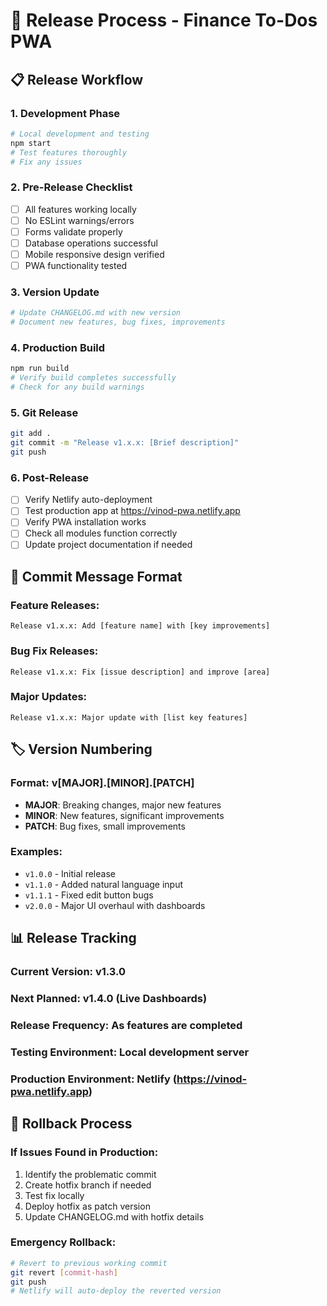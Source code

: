 # 🚀 Release Process - Finance To-Dos PWA

## 📋 Release Workflow

### 1. **Development Phase**
```bash
# Local development and testing
npm start
# Test features thoroughly
# Fix any issues
```

### 2. **Pre-Release Checklist**
- [ ] All features working locally
- [ ] No ESLint warnings/errors
- [ ] Forms validate properly
- [ ] Database operations successful
- [ ] Mobile responsive design verified
- [ ] PWA functionality tested

### 3. **Version Update**
```bash
# Update CHANGELOG.md with new version
# Document new features, bug fixes, improvements
```

### 4. **Production Build**
```bash
npm run build
# Verify build completes successfully
# Check for any build warnings
```

### 5. **Git Release**
```bash
git add .
git commit -m "Release v1.x.x: [Brief description]"
git push
```

### 6. **Post-Release**
- [ ] Verify Netlify auto-deployment
- [ ] Test production app at https://vinod-pwa.netlify.app
- [ ] Verify PWA installation works
- [ ] Check all modules function correctly
- [ ] Update project documentation if needed

## 📝 Commit Message Format

### **Feature Releases:**
```
Release v1.x.x: Add [feature name] with [key improvements]
```

### **Bug Fix Releases:**
```
Release v1.x.x: Fix [issue description] and improve [area]
```

### **Major Updates:**
```
Release v1.x.x: Major update with [list key features]
```

## 🏷️ Version Numbering

### **Format: v[MAJOR].[MINOR].[PATCH]**

- **MAJOR**: Breaking changes, major new features
- **MINOR**: New features, significant improvements
- **PATCH**: Bug fixes, small improvements

### **Examples:**
- `v1.0.0` - Initial release
- `v1.1.0` - Added natural language input
- `v1.1.1` - Fixed edit button bugs
- `v2.0.0` - Major UI overhaul with dashboards

## 📊 Release Tracking

### **Current Version:** v1.3.0
### **Next Planned:** v1.4.0 (Live Dashboards)
### **Release Frequency:** As features are completed
### **Testing Environment:** Local development server
### **Production Environment:** Netlify (https://vinod-pwa.netlify.app)

## 🔄 Rollback Process

### **If Issues Found in Production:**
1. Identify the problematic commit
2. Create hotfix branch if needed
3. Test fix locally
4. Deploy hotfix as patch version
5. Update CHANGELOG.md with hotfix details

### **Emergency Rollback:**
```bash
# Revert to previous working commit
git revert [commit-hash]
git push
# Netlify will auto-deploy the reverted version
```
